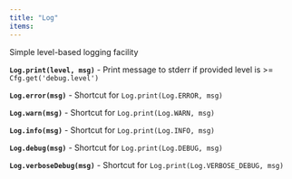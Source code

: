 ```yaml
---
title: "Log"
items:
---
```


Simple level-based logging facility



**`Log.print(level, msg)`** - Print message to stderr if provided
level is >= `Cfg.get('debug.level')`



**`Log.error(msg)`** - Shortcut for `Log.print(Log.ERROR, msg)`



**`Log.warn(msg)`** - Shortcut for `Log.print(Log.WARN, msg)`



**`Log.info(msg)`** - Shortcut for `Log.print(Log.INFO, msg)`



**`Log.debug(msg)`** - Shortcut for `Log.print(Log.DEBUG, msg)`



**`Log.verboseDebug(msg)`** - Shortcut for `Log.print(Log.VERBOSE_DEBUG, msg)`

